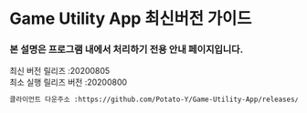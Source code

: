 # Game Utility App 최신버전 가이드
### 본 설명은 프로그램 내에서 처리하기 전용 안내 페이지입니다.

최신 버전 릴리즈 :20200805<br>
최소 실행 릴리즈 버전 :20200800<br>
```txt
클라이언트 다운주소 :https://github.com/Potato-Y/Game-Utility-App/releases/download/v1.1.2/UpdateClient.exe입니다.
```
